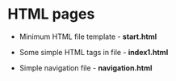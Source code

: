 # HTML pages

- Minimum HTML file template - **start.html**

- Some simple HTML tags in file - **index1.html**

- Simple navigation file - **navigation.html**
